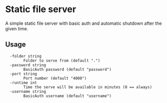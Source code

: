 # Static file server

A simple static file server with basic auth and automatic shutdown after the given time.

## Usage

```
  -folder string
        Folder to serve from (default ".")
  -password string
        BasicAuth password (default "password")
  -port string
        Port number (default "4000")
  -runtime int
        Time the serve will be available in minutes (0 == always)
  -username string
        BasicAuth username (default "username")
```
